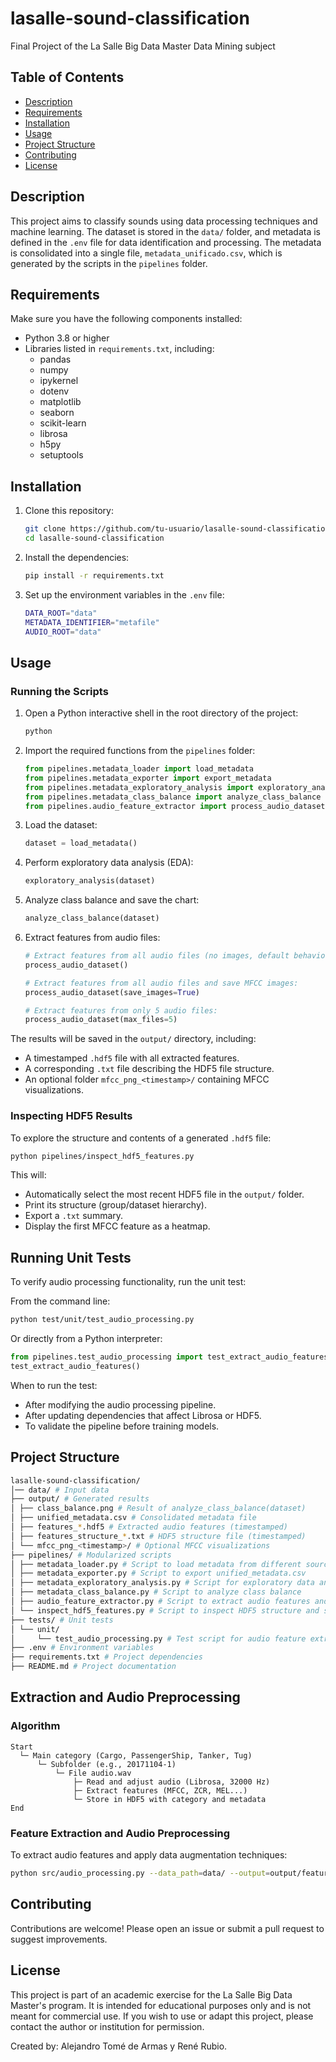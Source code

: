 # lasalle-sound-classification

Final Project of the La Salle Big Data Master Data Mining subject

## Table of Contents

- [Description](#description)
- [Requirements](#requirements)
- [Installation](#installation)
- [Usage](#usage)
- [Project Structure](#project-structure)
- [Contributing](#contributing)
- [License](#license)

## Description

This project aims to classify sounds using data processing techniques and machine learning. The dataset is stored in the `data/` folder, and metadata is defined in the `.env` file for data identification and processing. The metadata is consolidated into a single file, `metadata_unificado.csv`, which is generated by the scripts in the `pipelines` folder.

## Requirements

Make sure you have the following components installed:

- Python 3.8 or higher
- Libraries listed in `requirements.txt`, including:
  - pandas
  - numpy
  - ipykernel
  - dotenv
  - matplotlib
  - seaborn
  - scikit-learn
  - librosa
  - h5py
  - setuptools

## Installation

1. Clone this repository:

   ```bash
   git clone https://github.com/tu-usuario/lasalle-sound-classification.git
   cd lasalle-sound-classification
   ```

2. Install the dependencies:

   ```bash
   pip install -r requirements.txt
   ```

3. Set up the environment variables in the `.env` file:
   ```bash
   DATA_ROOT="data"
   METADATA_IDENTIFIER="metafile"
   AUDIO_ROOT="data"
   ```

## Usage

### Running the Scripts

1. Open a Python interactive shell in the root directory of the project:

   ```bash
   python
   ```

2. Import the required functions from the `pipelines` folder:

   ```python
   from pipelines.metadata_loader import load_metadata
   from pipelines.metadata_exporter import export_metadata
   from pipelines.metadata_exploratory_analysis import exploratory_analysis
   from pipelines.metadata_class_balance import analyze_class_balance
   from pipelines.audio_feature_extractor import process_audio_dataset
   ```

3. Load the dataset:

   ```python
   dataset = load_metadata()
   ```

4. Perform exploratory data analysis (EDA):

   ```python
   exploratory_analysis(dataset)
   ```

5. Analyze class balance and save the chart:

   ```python
   analyze_class_balance(dataset)
   ```

6. Extract features from audio files:

   ```python
   # Extract features from all audio files (no images, default behavior):
   process_audio_dataset()

   # Extract features from all audio files and save MFCC images:
   process_audio_dataset(save_images=True)

   # Extract features from only 5 audio files:
   process_audio_dataset(max_files=5)
   ```

The results will be saved in the `output/` directory, including:

- A timestamped `.hdf5` file with all extracted features.
- A corresponding `.txt` file describing the HDF5 file structure.
- An optional folder `mfcc_png_<timestamp>/` containing MFCC visualizations.

### Inspecting HDF5 Results

To explore the structure and contents of a generated `.hdf5` file:

```bash
python pipelines/inspect_hdf5_features.py
```

This will:

- Automatically select the most recent HDF5 file in the `output/` folder.
- Print its structure (group/dataset hierarchy).
- Export a `.txt` summary.
- Display the first MFCC feature as a heatmap.

## Running Unit Tests

To verify audio processing functionality, run the unit test:

From the command line:

```bash
python test/unit/test_audio_processing.py
```

Or directly from a Python interpreter:

```python
from pipelines.test_audio_processing import test_extract_audio_features
test_extract_audio_features()
```

When to run the test:

- After modifying the audio processing pipeline.
- After updating dependencies that affect Librosa or HDF5.
- To validate the pipeline before training models.

## Project Structure

```bash
lasalle-sound-classification/
│── data/ # Input data
├── output/ # Generated results
│ ├── class_balance.png # Result of analyze_class_balance(dataset)
│ ├── unified_metadata.csv # Consolidated metadata file
│ ├── features_*.hdf5 # Extracted audio features (timestamped)
│ ├── features_structure_*.txt # HDF5 structure file (timestamped)
│ └── mfcc_png_<timestamp>/ # Optional MFCC visualizations
├── pipelines/ # Modularized scripts
│ ├── metadata_loader.py # Script to load metadata from different sources
│ ├── metadata_exporter.py # Script to export unified_metadata.csv
│ ├── metadata_exploratory_analysis.py # Script for exploratory data analysis
│ ├── metadata_class_balance.py # Script to analyze class balance
│ ├── audio_feature_extractor.py # Script to extract audio features and save in HDF5
│ └── inspect_hdf5_features.py # Script to inspect HDF5 structure and show MFCC image
├── tests/ # Unit tests
│ └── unit/
│     └── test_audio_processing.py # Test script for audio feature extraction
├── .env # Environment variables
├── requirements.txt # Project dependencies
├── README.md # Project documentation
```

## Extraction and Audio Preprocessing

### Algorithm

```
Start
  └─ Main category (Cargo, PassengerShip, Tanker, Tug)
      └─ Subfolder (e.g., 20171104-1)
          └─ File audio.wav
              ├─ Read and adjust audio (Librosa, 32000 Hz)
              ├─ Extract features (MFCC, ZCR, MEL...)
              └─ Store in HDF5 with category and metadata
End
```

### Feature Extraction and Audio Preprocessing

To extract audio features and apply data augmentation techniques:

```bash
python src/audio_processing.py --data_path=data/ --output=output/features_dataset.hdf5
```

## Contributing

Contributions are welcome! Please open an issue or submit a pull request to suggest improvements.

## License

This project is part of an academic exercise for the La Salle Big Data Master's program. It is intended for educational purposes only and is not meant for commercial use. If you wish to use or adapt this project, please contact the author or institution for permission.

Created by: Alejandro Tomé de Armas y René Rubio.
